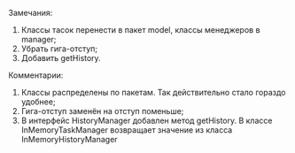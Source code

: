Замечания:
1. Классы тасок перенести в пакет model, классы менеджеров в manager;
2. Убрать гига-отступ;
3. Добавить getHistory.

Комментарии:
1. Классы распределены по пакетам. Так действительно стало гораздо удобнее;
2. Гига-отступ заменён на отступ поменьше;
3. В интерфейс HistoryManager добавлен метод getHistory. В классе InMemoryTaskManager возвращает значение из класса InMemoryHistoryManager

